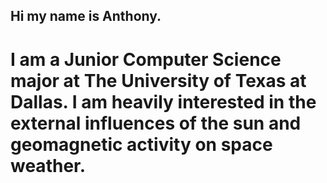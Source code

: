 ## Hi my name is Anthony.

# I am a Junior Computer Science major at The University of Texas at Dallas. I am heavily interested in the external influences of the sun and geomagnetic activity on space weather.
